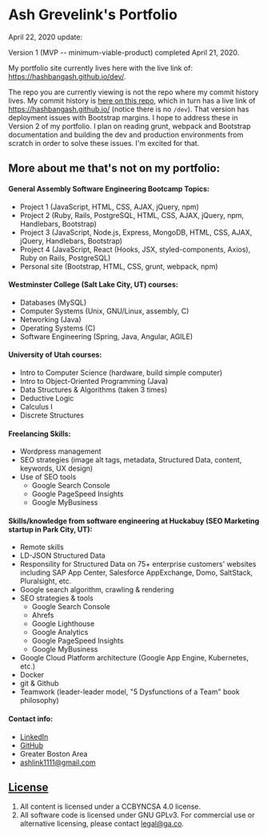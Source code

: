 # Ash Grevelink's Portfolio

April 22, 2020 update:

Version 1 (MVP -- minimum-viable-product) completed April 21, 2020.

My portfolio site currently lives here with the live link of: https://hashbangash.github.io/dev/.

The repo you are currently viewing is not the repo where my commit history lives. My commit history is [here on this repo](https://github.com/hashbangash/hashbangash.github.io), which in turn has a live link of https://hashbangash.github.io/ (notice there is no `/dev`). That version has deployment issues with Bootstrap margins. I hope to address these in Version 2 of my portfolio. I plan on reading grunt, webpack and Bootstrap documentation and building the dev and production environments from scratch in order to solve these issues. I'm excited for that.

## More about me that's not on my portfolio:

#### General Assembly Software Engineering Bootcamp Topics:
- Project 1 (JavaScript, HTML, CSS, AJAX, jQuery, npm)
- Project 2 (Ruby, Rails, PostgreSQL, HTML, CSS, AJAX, jQuery, npm, Handlebars, Bootstrap)
- Project 3 (JavaScript, Node.js, Express, MongoDB, HTML, CSS, AJAX, jQuery, Handlebars, Bootstrap)
- Project 4 (JavaScript, React (Hooks, JSX, styled-components, Axios), Ruby on Rails, PostgreSQL)
- Personal site (Bootstrap, HTML, CSS, grunt, webpack, npm)

#### Westminster College (Salt Lake City, UT) courses:
- Databases (MySQL)
- Computer Systems (Unix, GNU/Linux, assembly, C)
- Networking (Java)
- Operating Systems (C)
- Software Engineering (Spring, Java, Angular, AGILE)

#### University of Utah courses:
- Intro to Computer Science (hardware, build simple computer)
- Intro to Object-Oriented Programming (Java)
- Data Structures & Algorithms (taken 3 times)
- Deductive Logic
- Calculus I
- Discrete Structures

#### Freelancing Skills:
- Wordpress management
- SEO strategies (image alt tags, metadata, Structured Data, content, keywords, UX design)
- Use of SEO tools
  - Google Search Console
  - Google PageSpeed Insights
  - Google MyBusiness

#### Skills/knowledge from software engineering at Huckabuy (SEO Marketing startup in Park City, UT):
- Remote skills
- LD-JSON Structured Data
- Responsility for Structured Data on 75+ enterprise customers' websites including SAP App Center, Salesforce AppExchange, Domo, SaltStack, Pluralsight, etc.
- Google search algorithm, crawling & rendering
- SEO strategies & tools
  - Google Search Console
  - Ahrefs
  - Google Lighthouse
  - Google Analytics
  - Google PageSpeed Insights
  - Google MyBusiness
- Google Cloud Platform architecture (Google App Engine, Kubernetes, etc.)
- Docker
- git & Github
- Teamwork (leader-leader model, "5 Dysfunctions of a Team" book philosophy)

#### Contact info:
- [LinkedIn](https://www.linkedin.com/in/ash-grevelink/)
- [GitHub](https://github.com/hashbangash)
- Greater Boston Area
- ashlink1111@gmail.com

## [License](LICENSE)

1. All content is licensed under a CC­BY­NC­SA 4.0 license.
2. All software code is licensed under GNU GPLv3. For commercial use or
    alternative licensing, please contact legal@ga.co.
